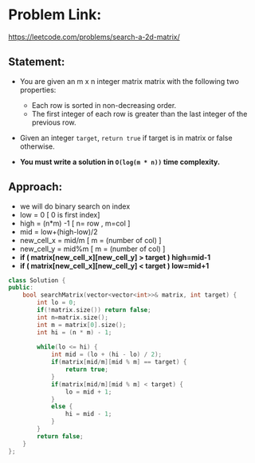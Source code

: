 # Problem Link: 
https://leetcode.com/problems/search-a-2d-matrix/

## Statement:
- You are given an m x n integer matrix matrix with the following two properties:
  - Each row is sorted in non-decreasing order.
  - The first integer of each row is greater than the last integer of the previous row.
		
- Given an integer `target`, `return true` if target is in matrix or false otherwise.

- **You must write a solution in `O(log(m * n))` time complexity.**

## Approach:

- we will do binary search on index
- low = 0 [ 0 is first index]
- high = (n*m) -1 [ n= row , m=col ]
- mid = low+(high-low)/2
- new_cell_x = mid/m [ m = (number of col) ]
- new_cell_y = mid%m [ m = (number of col) ]
- **if ( matrix[new_cell_x][new_cell_y]  > target ) high=mid-1**
- **if ( matrix[new_cell_x][new_cell_y]  < target ) low=mid+1**

```C++
class Solution {
public:
    bool searchMatrix(vector<vector<int>>& matrix, int target) {
        int lo = 0;
        if(!matrix.size()) return false;
        int n=matrix.size();
        int m = matrix[0].size();
        int hi = (n * m) - 1;
        
        while(lo <= hi) {
            int mid = (lo + (hi - lo) / 2);
            if(matrix[mid/m][mid % m] == target) {
                return true;
            }
            if(matrix[mid/m][mid % m] < target) {
                lo = mid + 1;
            }
            else {
                hi = mid - 1;
            }
        }
        return false;
    }
};
```
